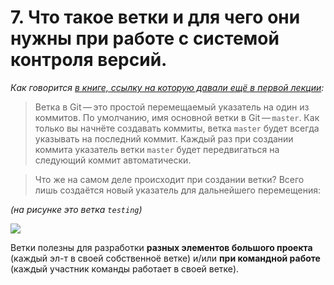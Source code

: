 # 7. Что такое ветки и для чего они нужны при работе с системой контроля версий.

*Как говорится [в книге, ссылку на которую давали ещё в первой лекции](https://git-scm.com/book/ru/v2/Ветвление-в-Git-О-ветвлении-в-двух-словах):*
> Ветка в Git — это простой перемещаемый указатель на один из коммитов.  По умолчанию, имя основной ветки в Git — `master`. Как только вы начнёте создавать коммиты, ветка `master` будет всегда указывать на последний коммит. Каждый раз при создании коммита указатель ветки `master` будет передвигаться на следующий коммит автоматически.

>Что же на самом деле происходит при создании ветки? Всего лишь создаётся новый указатель для дальнейшего перемещения:

*(на рисунке это ветка `testing`)*

![](https://git-scm.com/book/en/v2/images/two-branches.png)

Ветки полезны для разработки **разных элементов большого проекта** (каждый эл-т в своей собственноё ветке) и/или **при командной работе** (каждый участник команды работает в своей ветке).